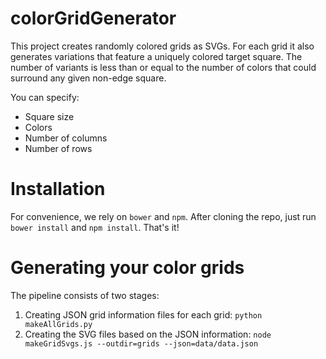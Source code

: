 colorGridGenerator
==================

This project creates randomly colored grids as SVGs. For each grid it also generates variations that feature a 
uniquely colored target square. The number of variants is less than or equal to the number of colors that could
surround any given non-edge square.

You can specify:
* Square size
* Colors
* Number of columns
* Number of rows

# Installation
For convenience, we rely on `bower` and `npm`. After cloning the repo, just run `bower install` and `npm install`. That's it!

# Generating your color grids
The pipeline consists of two stages:
1. Creating JSON grid information files for each grid: `python makeAllGrids.py`
2. Creating the SVG files based on the JSON information: `node makeGridSvgs.js --outdir=grids --json=data/data.json`
